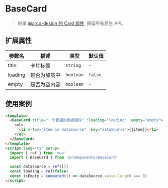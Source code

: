 # BaseCard

> 继承 [@arco-design 的 Card 组件](https://arco.design/vue/component/card#API),
> 保留所有原生 API。

## 扩展属性

| 参数名  | 描述         | 类型      | 默认值  |
| ------- | ------------ | --------- | ------- |
| title   | 卡片标题     | `string`  | `-`     |
| loading | 是否为加载中 | `boolean` | `false` |
| empty   | 是否为空内容 | `boolean` | `-`     |

## 使用案例

```html
<template>
  <BaseCard title="一个普通的面板组件" :loading="loading" :empty="empty">
    <ul>
      <li v-for="item in dataSource" :key="dataSource">{{item}}</li>
    </ul>
  </BaseCard>
</template>
<script lang="ts" setup>
  import { ref } from 'vue'
  import { BaseCard } from '@/components/BaseCard'

  const dataSource = ref([])
  const loading = ref(false)
  const isEmpty = computed(() => dataSource.value.length === 0)
</script>
```
